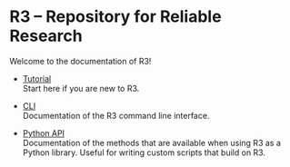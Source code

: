 # R3 – Repository for Reliable Research

Welcome to the documentation of R3!

- [Tutorial](tutorial.md)<br>
  Start here if you are new to R3.

- [CLI](cli.md)<br>
  Documentation of the R3 command line interface.

- [Python API](python_api.md)<br>
  Documentation of the methods that are available when using R3 as a Python library.
  Useful for writing custom scripts that build on R3.
